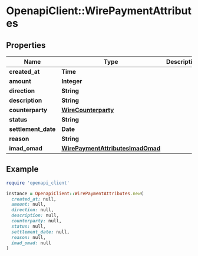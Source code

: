 # OpenapiClient::WirePaymentAttributes

## Properties

| Name | Type | Description | Notes |
| ---- | ---- | ----------- | ----- |
| **created_at** | **Time** |  |  |
| **amount** | **Integer** |  |  |
| **direction** | **String** |  |  |
| **description** | **String** |  |  |
| **counterparty** | [**WireCounterparty**](WireCounterparty.md) |  | [optional] |
| **status** | **String** |  |  |
| **settlement_date** | **Date** |  | [optional] |
| **reason** | **String** |  | [optional] |
| **imad_omad** | [**WirePaymentAttributesImadOmad**](WirePaymentAttributesImadOmad.md) |  | [optional] |

## Example

```ruby
require 'openapi_client'

instance = OpenapiClient::WirePaymentAttributes.new(
  created_at: null,
  amount: null,
  direction: null,
  description: null,
  counterparty: null,
  status: null,
  settlement_date: null,
  reason: null,
  imad_omad: null
)
```

